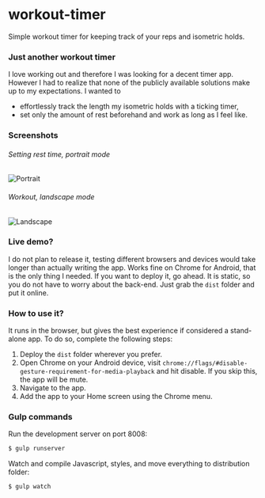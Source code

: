 # workout-timer

Simple workout timer for keeping track of your reps and isometric holds.

### Just another workout timer

I love working out and therefore I was looking for a decent timer app. However I had to realize that none of the
publicly available solutions make up to my expectations. I wanted to

* effortlessly track the length my isometric holds with a ticking timer,
* set only the amount of rest beforehand and work as long as I feel like.

### Screenshots

###### Setting rest time, portrait mode

![Portrait](http://i.imgur.com/8e3dadI.png)

###### Workout, landscape mode

![Landscape](http://i.imgur.com/YLOuqXY.png)

### Live demo?

I do not plan to release it, testing different browsers and devices would take longer than actually writing the app.
Works fine on Chrome for Android, that is the only thing I needed. If you want to deploy it, go ahead. 
It is static, so you do not have to worry about the back-end. Just grab the `dist` folder and put it online.

### How to use it?

It runs in the browser, but gives the best experience if considered a stand-alone app. To do so,
complete the following steps:

1. Deploy the `dist` folder wherever you prefer.
2. Open Chrome on your Android device, visit
`chrome://flags/#disable-gesture-requirement-for-media-playback` and hit disable. If you skip this,
the app will be mute.
3. Navigate to the app.
3. Add the app to your Home screen using the Chrome menu.

### Gulp commands

Run the development server on port 8008:

```sh
$ gulp runserver
```

Watch and compile Javascript, styles, and move everything to distribution folder:

```sh
$ gulp watch
```